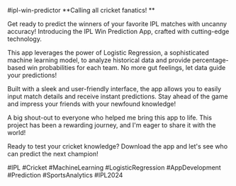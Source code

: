 #ipl-win-predictor
**Calling all cricket fanatics! **

Get ready to predict the winners of your favorite IPL matches with uncanny accuracy! Introducing the IPL Win Prediction App, crafted with cutting-edge technology.

This app leverages the power of Logistic Regression, a sophisticated machine learning model, to analyze historical data and provide percentage-based win probabilities for each team. No more gut feelings, let data guide your predictions!

Built with a sleek and user-friendly interface, the app allows you to easily input match details and receive instant predictions. Stay ahead of the game and impress your friends with your newfound knowledge!

A big shout-out to everyone who helped me bring this app to life. This project has been a rewarding journey, and I'm eager to share it with the world!

Ready to test your cricket knowledge? Download the app and let's see who can predict the next champion!

#IPL #Cricket #MachineLearning #LogisticRegression #AppDevelopment #Prediction #SportsAnalytics #IPL2024
